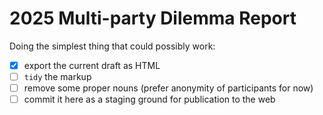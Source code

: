 # 2025 Multi-party Dilemma Report

Doing the simplest thing that could possibly work:

- [x] export the current draft as HTML
- [ ] `tidy` the markup
- [ ] remove some proper nouns (prefer anonymity of participants for now)
- [ ] commit it here as a staging ground for publication to the web
